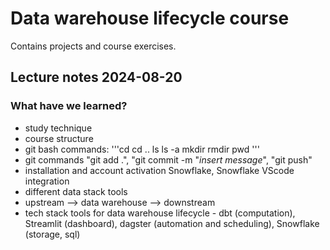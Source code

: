 # Data warehouse lifecycle course

Contains projects and course exercises.


## Lecture notes 2024-08-20

### What have we learned?

- study technique
- course structure
- git bash commands:
  '''cd
  cd ..
  ls
  ls -a
  mkdir
  rmdir
  pwd
  '''
- git commands "git add .", "git commit -m "*insert message*", "git push"
- installation and account activation Snowflake, Snowflake VScode integration
- different data stack tools
- upstream --> data warehouse --> downstream
- tech stack tools for data warehouse lifecycle - dbt (computation), Streamlit (dashboard), dagster (automation and scheduling), Snowflake (storage, sql)
